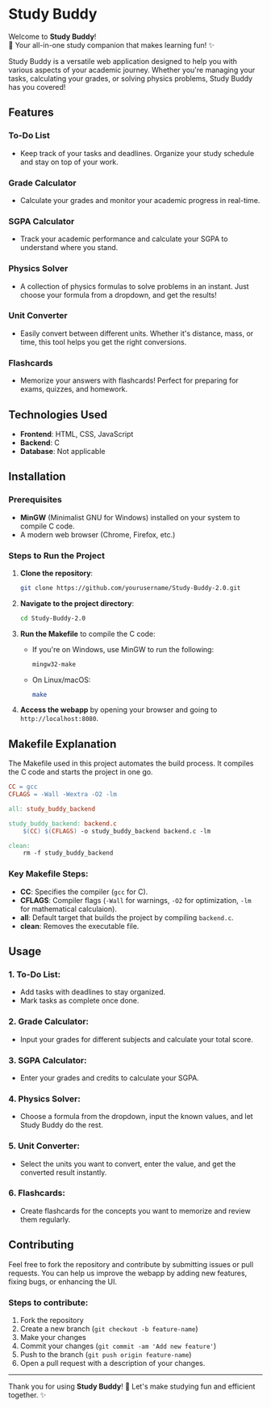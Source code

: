 # Study Buddy

Welcome to **Study Buddy**! 
<br>
🌟 Your all-in-one study companion that makes learning fun! ✨

Study Buddy is a versatile web application designed to help you with various aspects of your academic journey. Whether you're managing your tasks, calculating your grades, or solving physics problems, Study Buddy has you covered! 

## Features

### To-Do List
- Keep track of your tasks and deadlines. Organize your study schedule and stay on top of your work.

### Grade Calculator
- Calculate your grades and monitor your academic progress in real-time.

### SGPA Calculator
- Track your academic performance and calculate your SGPA to understand where you stand.

### Physics Solver
- A collection of physics formulas to solve problems in an instant. Just choose your formula from a dropdown, and get the results!

### Unit Converter
- Easily convert between different units. Whether it's distance, mass, or time, this tool helps you get the right conversions.

### Flashcards
- Memorize your answers with flashcards! Perfect for preparing for exams, quizzes, and homework.

## Technologies Used
- **Frontend**: HTML, CSS, JavaScript
- **Backend**: C
- **Database**: Not applicable

## Installation

### Prerequisites
- **MinGW** (Minimalist GNU for Windows) installed on your system to compile C code.
- A modern web browser (Chrome, Firefox, etc.)

### Steps to Run the Project

1. **Clone the repository**:
    ```bash
    git clone https://github.com/yourusername/Study-Buddy-2.0.git
    ```

2. **Navigate to the project directory**:
    ```bash
    cd Study-Buddy-2.0
    ```

3. **Run the Makefile** to compile the C code:
    - If you're on Windows, use MinGW to run the following:
      ```bash
      mingw32-make
      ```
    - On Linux/macOS:
      ```bash
      make
      ```

4. **Access the webapp** by opening your browser and going to `http://localhost:8080`.

## Makefile Explanation

The Makefile used in this project automates the build process. It compiles the C code and starts the project in one go.

```makefile
CC = gcc
CFLAGS = -Wall -Wextra -O2 -lm

all: study_buddy_backend

study_buddy_backend: backend.c
	$(CC) $(CFLAGS) -o study_buddy_backend backend.c -lm

clean:
	rm -f study_buddy_backend
````

### Key Makefile Steps:

* **CC**: Specifies the compiler (`gcc` for C).
* **CFLAGS**: Compiler flags (`-Wall` for warnings, `-O2` for optimization, `-lm` for mathematical calculaion).
* **all**: Default target that builds the project by compiling `backend.c`.
* **clean**: Removes the executable file.

## Usage

### 1. **To-Do List**:

* Add tasks with deadlines to stay organized.
* Mark tasks as complete once done.

### 2. **Grade Calculator**:

* Input your grades for different subjects and calculate your total score.

### 3. **SGPA Calculator**:

* Enter your grades and credits to calculate your SGPA.

### 4. **Physics Solver**:

* Choose a formula from the dropdown, input the known values, and let Study Buddy do the rest.

### 5. **Unit Converter**:

* Select the units you want to convert, enter the value, and get the converted result instantly.

### 6. **Flashcards**:

* Create flashcards for the concepts you want to memorize and review them regularly.

## Contributing

Feel free to fork the repository and contribute by submitting issues or pull requests. You can help us improve the webapp by adding new features, fixing bugs, or enhancing the UI.

### Steps to contribute:

1. Fork the repository
2. Create a new branch (`git checkout -b feature-name`)
3. Make your changes
4. Commit your changes (`git commit -am 'Add new feature'`)
5. Push to the branch (`git push origin feature-name`)
6. Open a pull request with a description of your changes.

---

Thank you for using **Study Buddy**! 🌟 Let's make studying fun and efficient together. ✨
